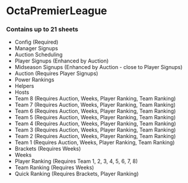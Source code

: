 # OctaPremierLeague

### Contains up to 21 sheets

* Config (Required)
* Manager Signups
* Auction Scheduling 
* Player Signups (Enhanced by Auction)
* Midseason Signups (Enhanced by Auction - close to Player Signups)
* Auction (Requires Player Signups)
* Power Rankings
* Helpers
* Hosts
* Team 8 (Requires Auction, Weeks, Player Ranking, Team Ranking)
* Team 7 (Requires Auction, Weeks, Player Ranking, Team Ranking)
* Team 6 (Requires Auction, Weeks, Player Ranking, Team Ranking)
* Team 5 (Requires Auction, Weeks, Player Ranking, Team Ranking)
* Team 4 (Requires Auction, Weeks, Player Ranking, Team Ranking)
* Team 3 (Requires Auction, Weeks, Player Ranking, Team Ranking)
* Team 2 (Requires Auction, Weeks, Player Ranking, Team Ranking)
* Team 1 (Requires Auction, Weeks, Player Ranking, Team Ranking)
* Brackets (Requires Weeks)
* Weeks
* Player Ranking (Requires Team 1, 2, 3, 4, 5, 6, 7, 8)
* Team Ranking (Requires Weeks)
* Quick Ranking (Requires Brackets, Player Ranking)
